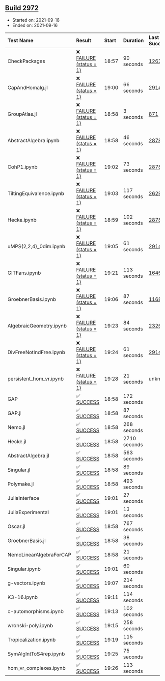 ## [Build 2972](https://oscarci.mathematik.uni-kl.de/job/oscar-stable/2972/)

* Started on: 2021-09-16
* Ended on: 2021-09-16

| Test Name    | Result | Start | Duration | Last Success | First Failure |
|:-------------|:-------|:------|:---------|:-------------|:--------------|
| CheckPackages | ❌ [FAILURE (status = 1)](https://oscarci.mathematik.uni-kl.de/job/oscar-stable/2972/artifact/logs/build-2972/CheckPackages.log) | 18:57 | 90 seconds | [1263](https://oscarci.mathematik.uni-kl.de/job/oscar-stable/1263/) | [1264](https://oscarci.mathematik.uni-kl.de/job/oscar-stable/1264/) |
| CapAndHomalg.jl | ❌ [FAILURE (status = 1)](https://oscarci.mathematik.uni-kl.de/job/oscar-stable/2972/artifact/logs/build-2972/CapAndHomalg.jl.log) | 19:00 | 66 seconds | [2914](https://oscarci.mathematik.uni-kl.de/job/oscar-stable/2914/) | [2915](https://oscarci.mathematik.uni-kl.de/job/oscar-stable/2915/) |
| GroupAtlas.jl | ❌ [FAILURE (status = 1)](https://oscarci.mathematik.uni-kl.de/job/oscar-stable/2972/artifact/logs/build-2972/GroupAtlas.jl.log) | 18:58 | 3 seconds | [871](https://oscarci.mathematik.uni-kl.de/job/oscar-stable/871/) | [872](https://oscarci.mathematik.uni-kl.de/job/oscar-stable/872/) |
| AbstractAlgebra.ipynb | ❌ [FAILURE (status = 1)](https://oscarci.mathematik.uni-kl.de/job/oscar-stable/2972/artifact/logs/build-2972/AbstractAlgebra.ipynb.log) | 18:58 | 46 seconds | [2878](https://oscarci.mathematik.uni-kl.de/job/oscar-stable/2878/) | [2879](https://oscarci.mathematik.uni-kl.de/job/oscar-stable/2879/) |
| CohP1.ipynb | ❌ [FAILURE (status = 1)](https://oscarci.mathematik.uni-kl.de/job/oscar-stable/2972/artifact/logs/build-2972/CohP1.ipynb.log) | 19:02 | 73 seconds | [2878](https://oscarci.mathematik.uni-kl.de/job/oscar-stable/2878/) | [2879](https://oscarci.mathematik.uni-kl.de/job/oscar-stable/2879/) |
| TiltingEquivalence.ipynb | ❌ [FAILURE (status = 1)](https://oscarci.mathematik.uni-kl.de/job/oscar-stable/2972/artifact/logs/build-2972/TiltingEquivalence.ipynb.log) | 19:03 | 117 seconds | [2629](https://oscarci.mathematik.uni-kl.de/job/oscar-stable/2629/) | [2630](https://oscarci.mathematik.uni-kl.de/job/oscar-stable/2630/) |
| Hecke.ipynb | ❌ [FAILURE (status = 1)](https://oscarci.mathematik.uni-kl.de/job/oscar-stable/2972/artifact/logs/build-2972/Hecke.ipynb.log) | 18:59 | 102 seconds | [2878](https://oscarci.mathematik.uni-kl.de/job/oscar-stable/2878/) | [2879](https://oscarci.mathematik.uni-kl.de/job/oscar-stable/2879/) |
| uMPS(2,2,4)_0dim.ipynb | ❌ [FAILURE (status = 1)](https://oscarci.mathematik.uni-kl.de/job/oscar-stable/2972/artifact/logs/build-2972/uMPS-2-2-4-_0dim.ipynb.log) | 19:05 | 61 seconds | [2914](https://oscarci.mathematik.uni-kl.de/job/oscar-stable/2914/) | [2915](https://oscarci.mathematik.uni-kl.de/job/oscar-stable/2915/) |
| GITFans.ipynb | ❌ [FAILURE (status = 1)](https://oscarci.mathematik.uni-kl.de/job/oscar-stable/2972/artifact/logs/build-2972/GITFans.ipynb.log) | 19:21 | 113 seconds | [1646](https://oscarci.mathematik.uni-kl.de/job/oscar-stable/1646/) | [1647](https://oscarci.mathematik.uni-kl.de/job/oscar-stable/1647/) |
| GroebnerBasis.ipynb | ❌ [FAILURE (status = 1)](https://oscarci.mathematik.uni-kl.de/job/oscar-stable/2972/artifact/logs/build-2972/GroebnerBasis.ipynb.log) | 19:06 | 87 seconds | [1168](https://oscarci.mathematik.uni-kl.de/job/oscar-stable/1168/) | [1169](https://oscarci.mathematik.uni-kl.de/job/oscar-stable/1169/) |
| AlgebraicGeometry.ipynb | ❌ [FAILURE (status = 1)](https://oscarci.mathematik.uni-kl.de/job/oscar-stable/2972/artifact/logs/build-2972/AlgebraicGeometry.ipynb.log) | 19:23 | 84 seconds | [2326](https://oscarci.mathematik.uni-kl.de/job/oscar-stable/2326/) | [2327](https://oscarci.mathematik.uni-kl.de/job/oscar-stable/2327/) |
| DivFreeNotIndFree.ipynb | ❌ [FAILURE (status = 1)](https://oscarci.mathematik.uni-kl.de/job/oscar-stable/2972/artifact/logs/build-2972/DivFreeNotIndFree.ipynb.log) | 19:24 | 61 seconds | [2914](https://oscarci.mathematik.uni-kl.de/job/oscar-stable/2914/) | [2915](https://oscarci.mathematik.uni-kl.de/job/oscar-stable/2915/) |
| persistent_hom_vr.ipynb | ❌ [FAILURE (status = 1)](https://oscarci.mathematik.uni-kl.de/job/oscar-stable/2972/artifact/logs/build-2972/persistent_hom_vr.ipynb.log) | 19:28 | 21 seconds | unknown | unknown |
| GAP | ✅ [SUCCESS](https://oscarci.mathematik.uni-kl.de/job/oscar-stable/2972/artifact/logs/build-2972/GAP.log) | 18:58 | 172 seconds |  |  |
| GAP.jl | ✅ [SUCCESS](https://oscarci.mathematik.uni-kl.de/job/oscar-stable/2972/artifact/logs/build-2972/GAP.jl.log) | 18:58 | 87 seconds |  |  |
| Nemo.jl | ✅ [SUCCESS](https://oscarci.mathematik.uni-kl.de/job/oscar-stable/2972/artifact/logs/build-2972/Nemo.jl.log) | 18:58 | 268 seconds |  |  |
| Hecke.jl | ✅ [SUCCESS](https://oscarci.mathematik.uni-kl.de/job/oscar-stable/2972/artifact/logs/build-2972/Hecke.jl.log) | 18:58 | 2710 seconds |  |  |
| AbstractAlgebra.jl | ✅ [SUCCESS](https://oscarci.mathematik.uni-kl.de/job/oscar-stable/2972/artifact/logs/build-2972/AbstractAlgebra.jl.log) | 18:58 | 563 seconds |  |  |
| Singular.jl | ✅ [SUCCESS](https://oscarci.mathematik.uni-kl.de/job/oscar-stable/2972/artifact/logs/build-2972/Singular.jl.log) | 18:58 | 89 seconds |  |  |
| Polymake.jl | ✅ [SUCCESS](https://oscarci.mathematik.uni-kl.de/job/oscar-stable/2972/artifact/logs/build-2972/Polymake.jl.log) | 18:58 | 493 seconds |  |  |
| JuliaInterface | ✅ [SUCCESS](https://oscarci.mathematik.uni-kl.de/job/oscar-stable/2972/artifact/logs/build-2972/JuliaInterface.log) | 19:01 | 27 seconds |  |  |
| JuliaExperimental | ✅ [SUCCESS](https://oscarci.mathematik.uni-kl.de/job/oscar-stable/2972/artifact/logs/build-2972/JuliaExperimental.log) | 19:01 | 13 seconds |  |  |
| Oscar.jl | ✅ [SUCCESS](https://oscarci.mathematik.uni-kl.de/job/oscar-stable/2972/artifact/logs/build-2972/Oscar.jl.log) | 18:58 | 767 seconds |  |  |
| GroebnerBasis.jl | ✅ [SUCCESS](https://oscarci.mathematik.uni-kl.de/job/oscar-stable/2972/artifact/logs/build-2972/GroebnerBasis.jl.log) | 18:58 | 38 seconds |  |  |
| NemoLinearAlgebraForCAP | ✅ [SUCCESS](https://oscarci.mathematik.uni-kl.de/job/oscar-stable/2972/artifact/logs/build-2972/NemoLinearAlgebraForCAP.log) | 18:58 | 21 seconds |  |  |
| Singular.ipynb | ✅ [SUCCESS](https://oscarci.mathematik.uni-kl.de/job/oscar-stable/2972/artifact/logs/build-2972/Singular.ipynb.log) | 19:01 | 60 seconds |  |  |
| g-vectors.ipynb | ✅ [SUCCESS](https://oscarci.mathematik.uni-kl.de/job/oscar-stable/2972/artifact/logs/build-2972/g-vectors.ipynb.log) | 19:07 | 214 seconds |  |  |
| K3-16.ipynb | ✅ [SUCCESS](https://oscarci.mathematik.uni-kl.de/job/oscar-stable/2972/artifact/logs/build-2972/K3-16.ipynb.log) | 19:11 | 114 seconds |  |  |
| c-automorphisms.ipynb | ✅ [SUCCESS](https://oscarci.mathematik.uni-kl.de/job/oscar-stable/2972/artifact/logs/build-2972/c-automorphisms.ipynb.log) | 19:13 | 102 seconds |  |  |
| wronski-poly.ipynb | ✅ [SUCCESS](https://oscarci.mathematik.uni-kl.de/job/oscar-stable/2972/artifact/logs/build-2972/wronski-poly.ipynb.log) | 19:15 | 258 seconds |  |  |
| Tropicalization.ipynb | ✅ [SUCCESS](https://oscarci.mathematik.uni-kl.de/job/oscar-stable/2972/artifact/logs/build-2972/Tropicalization.ipynb.log) | 19:19 | 115 seconds |  |  |
| SymAlgIntToS4rep.ipynb | ✅ [SUCCESS](https://oscarci.mathematik.uni-kl.de/job/oscar-stable/2972/artifact/logs/build-2972/SymAlgIntToS4rep.ipynb.log) | 19:25 | 75 seconds |  |  |
| hom_vr_complexes.ipynb | ✅ [SUCCESS](https://oscarci.mathematik.uni-kl.de/job/oscar-stable/2972/artifact/logs/build-2972/hom_vr_complexes.ipynb.log) | 19:26 | 113 seconds |  |  |
